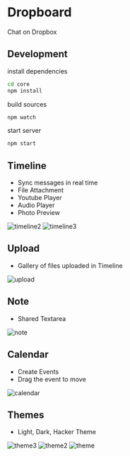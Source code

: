 # Dropboard

Chat on Dropbox

## Development

install dependencies

```bash
cd core
npm install
```

build sources

```bash
npm watch
```

start server

```bash
npm start
```

## Timeline

- Sync messages in real time
- File Attachment
- Youtube Player
- Audio Player
- Photo Preview

![timeline2](https://cloud.githubusercontent.com/assets/5355966/19616250/06152820-9849-11e6-9e05-949d62df4a6e.png)
![timeline3](https://cloud.githubusercontent.com/assets/5355966/19616252/0616ef02-9849-11e6-8021-3a2e8cbc87b7.png)

## Upload

- Gallery of files uploaded in Timeline

![upload](https://cloud.githubusercontent.com/assets/5355966/19616246/05f5d4fc-9849-11e6-9e87-cde3012d53ed.png)

## Note

- Shared Textarea

![note](https://cloud.githubusercontent.com/assets/5355966/19616247/06141dcc-9849-11e6-8331-ca2bcf2da2ba.png)

## Calendar

- Create Events
- Drag the event to move

![calendar](https://cloud.githubusercontent.com/assets/5355966/19616248/0614419e-9849-11e6-85ec-ef3cbc93514b.png)

## Themes

- Light, Dark, Hacker Theme

![theme3](https://cloud.githubusercontent.com/assets/5355966/19616249/0614e928-9849-11e6-9de8-86f9d1914b23.png)
![theme2](https://cloud.githubusercontent.com/assets/5355966/19616251/06154652-9849-11e6-859b-9f979f43bed3.png)
![theme](https://cloud.githubusercontent.com/assets/5355966/19616245/05d67b52-9849-11e6-9e08-9cd4ac0e9dfa.png)
